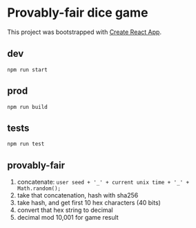 # Provably-fair dice game
This project was bootstrapped with [Create React App](https://github.com/facebookincubator/create-react-app).  

## dev  
```npm run start```  

## prod  
```npm run build```  

## tests
```npm run test```  

## provably-fair  
1. concatenate: `user seed + '_' + current unix time + '_' + Math.random();`  
2. take that concatenation, hash with sha256  
3. take hash, and get first 10 hex characters (40 bits)  
4. convert that hex string to decimal  
5. decimal mod 10,001 for game result
